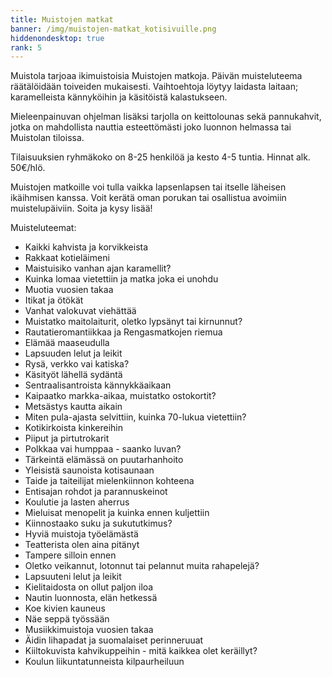 ```yaml
---
title: Muistojen matkat
banner: /img/muistojen-matkat_kotisivuille.png
hiddenondesktop: true
rank: 5
---
```

Muistola tarjoaa ikimuistoisia Muistojen matkoja. Päivän muisteluteema räätälöidään toiveiden mukaisesti. Vaihtoehtoja löytyy laidasta laitaan; karamelleista kännyköihin ja käsitöistä kalastukseen.

Mieleenpainuvan ohjelman lisäksi tarjolla on keittolounas sekä pannukahvit, jotka on mahdollista nauttia esteettömästi joko luonnon helmassa tai Muistolan tiloissa. 

Tilaisuuksien ryhmäkoko on 8-25 henkilöä ja kesto 4-5 tuntia. Hinnat alk. 50€/hlö.

Muistojen matkoille voi tulla vaikka lapsenlapsen tai itselle läheisen ikäihmisen kanssa. Voit kerätä oman porukan tai osallistua avoimiin muistelupäiviin. Soita ja kysy lisää!

Muisteluteemat:

* Kaikki kahvista ja korvikkeista
* Rakkaat kotieläimeni
* Maistuisiko vanhan ajan karamellit?
* Kuinka lomaa vietettiin ja matka joka ei unohdu
* Muotia vuosien takaa
* Itikat ja ötökät
* Vanhat valokuvat viehättää
* Muistatko maitolaiturit, oletko lypsänyt tai kirnunnut?
* Rautatieromantiikkaa ja Rengasmatkojen riemua
* Elämää maaseudulla
* Lapsuuden lelut ja leikit
* Rysä, verkko vai katiska?
* Käsityöt lähellä sydäntä
* Sentraalisantroista kännykkäaikaan
* Kaipaatko markka-aikaa, muistatko ostokortit?
* Metsästys kautta aikain
* Miten pula-ajasta selvittiin, kuinka 70-lukua vietettiin?
* Kotikirkoista kinkereihin
* Piiput ja pirtutrokarit
* Polkkaa vai humppaa - saanko luvan?
* Tärkeintä elämässä on puutarhanhoito
* Yleisistä saunoista kotisaunaan
* Taide ja taiteilijat mielenkiinnon kohteena
* Entisajan rohdot ja parannuskeinot
* Koulutie ja lasten aherrus
* Mieluisat menopelit ja kuinka ennen kuljettiin
* Kiinnostaako suku ja sukututkimus?
* Hyviä muistoja työelämästä
* Teatterista olen aina pitänyt
* Tampere silloin ennen
* Oletko veikannut, lotonnut tai pelannut muita rahapelejä?
* Lapsuuteni lelut ja leikit
* Kielitaidosta on ollut paljon iloa
* Nautin luonnosta, elän hetkessä
* Koe kivien kauneus
* Näe seppä työssään
* Musiikkimuistoja vuosien takaa
* Äidin lihapadat ja suomalaiset perinneruuat
* Kiiltokuvista kahvikuppeihin - mitä kaikkea olet keräillyt?
* Koulun liikuntatunneista kilpaurheiluun
